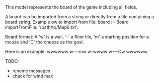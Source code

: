 This model represents the board of the game including all fields.

A board can be imported from a string or directly from a file containing a board string.
Example ow to import from file:  board := Board importFromFile: '/path/to/Map0.txt'.

Board format:
A 'w' is a wall, '-' a floor tile, 'm' a starting position for a mouse and 'C' the cheese as the goal.

Here is an example:
wwwwww
w---mw
w-wwww
w---Cw
wwwwww

TODO: 
- rename messages
- check for wind max